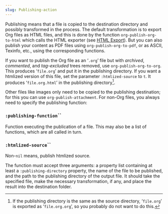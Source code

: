 ```yaml
---
slug: Publishing-action
---
```


Publishing means that a file is copied to the destination directory and possibly transformed in the process. The default transformation is to export Org files as HTML files, and this is done by the function `org-publish-org-to-html` which calls the HTML exporter (see [HTML Export](HTML-Export)). But you can also publish your content as PDF files using `org-publish-org-to-pdf`, or as ASCII, Texinfo, etc., using the corresponding functions.

If you want to publish the Org file as an ‘`.org`’ file but with *archived*, *commented*, and *tag-excluded* trees removed, use `org-publish-org-to-org`. This produces ‘`file.org`’ and put it in the publishing directory. If you want a htmlized version of this file, set the parameter `:htmlized-source` to `t`. It produces ‘`file.org.html`’ in the publishing directory[^1].

Other files like images only need to be copied to the publishing destination; for this you can use `org-publish-attachment`. For non-Org files, you always need to specify the publishing function:

### <span className="tag :publishing-function">`:publishing-function`</span>``

Function executing the publication of a file. This may also be a list of functions, which are all called in turn.

### <span className="tag :htmlized-source">`:htmlized-source`</span>``

Non-`nil` means, publish htmlized source.

The function must accept three arguments: a property list containing at least a `:publishing-directory` property, the name of the file to be published, and the path to the publishing directory of the output file. It should take the specified file, make the necessary transformation, if any, and place the result into the destination folder.

[^1]: If the publishing directory is the same as the source directory, ‘`file.org`’ is exported as ‘`file.org.org`’, so you probably do not want to do this.
